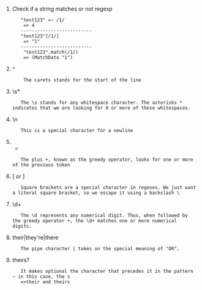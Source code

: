 1. Check if a string matches or not regexp

          "test123" =~ /1/
           => 4
          --------------------------
          "test123"[/1/]
           => "1"
          --------------------------
           "test123".match(/1/)
           => (MatchData "1")
2. ^
           
           The carets stands for the start of the line
3. \s*
          
          The \s stands for any whitespace character. The asterisks * indicates that we are looking for 0 or more of these whitespaces.
4. \n
          
          This is a special character for a newline
5. +
          
          The plus +, known as the greedy operator, looks for one or more of the previous token
6. \[ or \]
          
          Square brackets are a special character in regexes. We just want a literal square bracket, so we escape it using a backslash \
7. \d+
          
          The \d represents any numerical digit. Thus, when followed by the greedy operator +, the \d+ matches one or more numerical digits.
8. their|they're|there
          
          
          The pipe character | takes on the special meaning of "OR".
9. theirs?
          
          It makes optional the character that precedes it in the pattern – in this case, the s
          =>their and theirs
 
